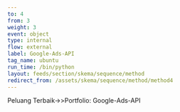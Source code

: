 ```yaml
---
to: 4
from: 3
weight: 3
event: object
type: internal
flow: external
label: Google-Ads-API
tag_name: ubuntu
run_time: /bin/python
layout: feeds/section/skema/sequence/method
redirect_from: /assets/skema/sequence/method/method4
---
```

Peluang Terbaik->>Portfolio: Google-Ads-API
